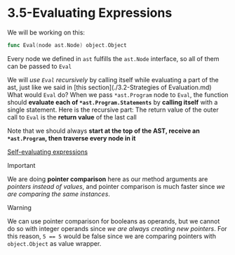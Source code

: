 # 3.5-Evaluating Expressions

We will be working on this:

```go
func Eval(node ast.Node) object.Object
```

Every node we defined in `ast` fulfills the `ast.Node` interface, so all of them can be passed to `Eval`

We will _use `Eval` recursively_ by calling itself while evaluating a part of the ast, just like we said in [this section](./3.2-Strategies of Evaluation.md)
What would `Eval` do? When we pass `*ast.Program` node to `Eval`, the function should **evaluate each of `*ast.Program.Statements`** by **calling itself** with a single statement. Here is the recursive part: The return value of the outer call to `Eval` is the **return value** of the last call

Note that we should always **start at the top of the AST, receive an `*ast.Program`, then traverse every node in it**

[Self-evaluating expressions](Self-evaluating%20expressions.md)

> [!IMPORTANT]
> We are doing **pointer comparison** here as our method arguments are _pointers instead of values_, and pointer comparison is much faster since _we are comparing the same instances_.

> [!WARNING]
> We can use pointer comparison for booleans as operands, but we cannot do so with integer operands since _we are always creating new pointers_. For this reason, `5 == 5` would be false since we are comparing pointers with `object.Object` as value wrapper.

